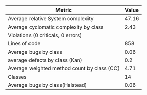 | Metric | Value |
|--------|-------|
| Average relative System complexity | 47.16 |
| Average cyclomatic complexity by class | 2.43 |
| Violations (0 criticals, 0 errors) |  |
| Lines of code | 858 |
| Average bugs by class | 0.06 |
| average defects by class (Kan) | 0.2 |
| Average weighted method count by class (CC) | 4.71 |
| Classes | 14 |
| Average bugs by class(Halstead) | 0.06 |
